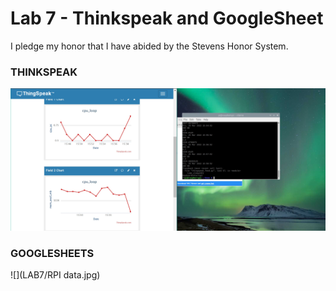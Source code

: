 # Lab 7 - Thinkspeak and GoogleSheet
I pledge my honor that I have abided by the Stevens Honor System.


### THINKSPEAK
![](LAB7/Thinkspeak.jpg)


### GOOGLESHEETS
![](LAB7/RPI data.jpg)


